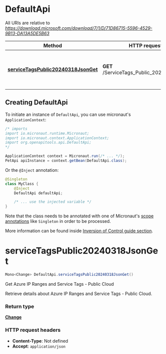 # DefaultApi

All URIs are relative to *https://download.microsoft.com/download/7/1/D/71D86715-5596-4529-9B13-DA13A5DE5B63*

| Method | HTTP request | Description |
|------------- | ------------- | -------------|
| [**serviceTagsPublic20240318JsonGet**](DefaultApi.md#serviceTagsPublic20240318JsonGet) | **GET** /ServiceTags_Public_20240318.json | Get Azure IP Ranges and Service Tags - Public Cloud |


## Creating DefaultApi

To initiate an instance of `DefaultApi`, you can use micronaut's `ApplicationContext`:
```java
/* imports
import io.micronaut.runtime.Micronaut;
import io.micronaut.context.ApplicationContext;
import org.openapitools.api.DefaultApi;
*/

ApplicationContext context = Micronaut.run(/* ... */);
PetApi apiInstance = context.getBean(DefaultApi.class);
```

Or the `@Inject` annotation:
```java
@Singleton
class MyClass {
    @Inject
    DefaultApi defaultApi;

    /* ... use the injected variable */
}
```
Note that the class needs to be annotated with one of Micronaut's [scope annotations](https://docs.micronaut.io/latest/guide/#scopes) like `Singleton` in order to be processed.

More information can be found inside [Inversion of Control guide section](https://docs.micronaut.io/latest/guide/#ioc).

<a id="serviceTagsPublic20240318JsonGet"></a>
# **serviceTagsPublic20240318JsonGet**
```java
Mono<Change> DefaultApi.serviceTagsPublic20240318JsonGet()
```

Get Azure IP Ranges and Service Tags - Public Cloud

Retrieve details about Azure IP Ranges and Service Tags - Public Cloud.



### Return type
[**Change**](Change.md)



### HTTP request headers
 - **Content-Type**: Not defined
 - **Accept**: `application/json`

